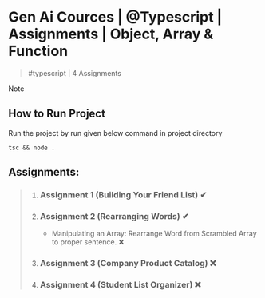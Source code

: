 # Gen Ai Cources | @Typescript | Assignments | Object, Array & Function
  > #typescript | 4 Assignments

> [!NOTE]
> ## How to Run Project
> Run the project by run given below command in project directory
  > ```
  > tsc && node .
  > ```

## Assignments: 
>  1. ### Assignment 1 (Building Your Friend List) ✔
>  2. ### Assignment 2 (Rearranging Words) ✔
>      - Manipulating an Array: Rearrange Word from Scrambled Array to proper sentence. ❌
>  3. ### Assignment 3 (Company Product Catalog) ❌
>  4. ### Assignment 4 (Student List Organizer) ❌
